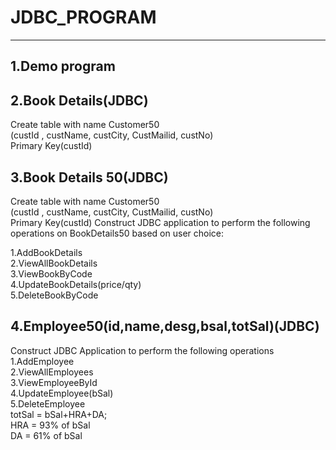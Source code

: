 # JDBC_PROGRAM
<hr>

##  1.Demo program<br>

##  2.Book Details(JDBC)<br>
Create table with name Customer50 <br>
(custId , custName, custCity, CustMailid, custNo)<br>
Primary Key(custId)

##  3.Book Details 50(JDBC)<br>
Create table with name Customer50 <br>
(custId , custName, custCity, CustMailid, custNo)<br>
Primary Key(custId)
Construct JDBC application to perform the following operations on
BookDetails50 based on user choice:

 1.AddBookDetails<br>
 2.ViewAllBookDetails<br>
 3.ViewBookByCode<br>
 4.UpdateBookDetails(price/qty)<br>
 5.DeleteBookByCode
 
 ##  4.Employee50(id,name,desg,bsal,totSal)(JDBC)<br>
 Construct JDBC Application to perform the following operations<br>
 1.AddEmployee<br>
 2.ViewAllEmployees<br>
 3.ViewEmployeeById<br>
 4.UpdateEmployee(bSal)<br>
 5.DeleteEmployee<br>
totSal = bSal+HRA+DA;<br>
HRA = 93% of bSal<br>
DA = 61% of bSal
 


